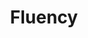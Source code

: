 ---
types: "word"

title: "Fluency"

categories: ['']

tags: ['Fluency']

arabic: ['سلاسة الترجمة', 'الطلاقة']

publishers: ['خوارزميات الذكاء الاصطناعي في تحليل النص العربي']

types: "word"

slug: ""
---